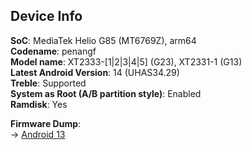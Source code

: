 ## Device Info

**SoC**: MediaTek Helio G85 (MT6769Z), arm64<br>
**Codename**: penangf <br>
**Model name**: XT2333-[1|2|3|4|5] (G23), XT2331-1 (G13)<br>
**Latest Android Version**: 14 (UHAS34.29)<br>
**Treble**: Supported<br>
**System as Root (A/B partition style)**: Enabled<br>
**Ramdisk**: Yes<br>


**Firmware Dump**:<br>
-> [Android 13](https://github.com/RandomPush/motorola_penangf_dump)
